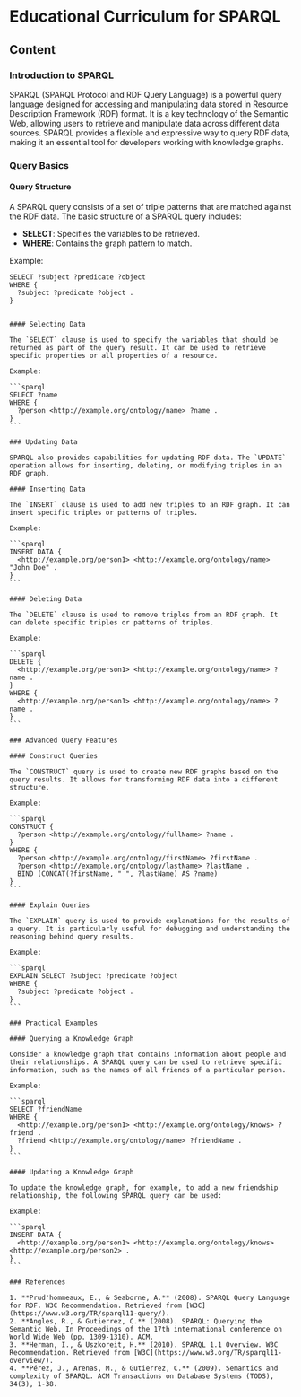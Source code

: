 # Educational Curriculum for SPARQL

## Content

### Introduction to SPARQL

SPARQL (SPARQL Protocol and RDF Query Language) is a powerful query language designed for accessing and manipulating data stored in Resource Description Framework (RDF) format. It is a key technology of the Semantic Web, allowing users to retrieve and manipulate data across different data sources. SPARQL provides a flexible and expressive way to query RDF data, making it an essential tool for developers working with knowledge graphs.

### Query Basics

#### Query Structure

A SPARQL query consists of a set of triple patterns that are matched against the RDF data. The basic structure of a SPARQL query includes:

- **SELECT**: Specifies the variables to be retrieved.
- **WHERE**: Contains the graph pattern to match.

Example:

```sparql
SELECT ?subject ?predicate ?object
WHERE {
  ?subject ?predicate ?object .
}
```

````

#### Selecting Data

The `SELECT` clause is used to specify the variables that should be returned as part of the query result. It can be used to retrieve specific properties or all properties of a resource.

Example:

```sparql
SELECT ?name
WHERE {
  ?person <http://example.org/ontology/name> ?name .
}
```

### Updating Data

SPARQL also provides capabilities for updating RDF data. The `UPDATE` operation allows for inserting, deleting, or modifying triples in an RDF graph.

#### Inserting Data

The `INSERT` clause is used to add new triples to an RDF graph. It can insert specific triples or patterns of triples.

Example:

```sparql
INSERT DATA {
  <http://example.org/person1> <http://example.org/ontology/name> "John Doe" .
}
```

#### Deleting Data

The `DELETE` clause is used to remove triples from an RDF graph. It can delete specific triples or patterns of triples.

Example:

```sparql
DELETE {
  <http://example.org/person1> <http://example.org/ontology/name> ?name .
}
WHERE {
  <http://example.org/person1> <http://example.org/ontology/name> ?name .
}
```

### Advanced Query Features

#### Construct Queries

The `CONSTRUCT` query is used to create new RDF graphs based on the query results. It allows for transforming RDF data into a different structure.

Example:

```sparql
CONSTRUCT {
  ?person <http://example.org/ontology/fullName> ?name .
}
WHERE {
  ?person <http://example.org/ontology/firstName> ?firstName .
  ?person <http://example.org/ontology/lastName> ?lastName .
  BIND (CONCAT(?firstName, " ", ?lastName) AS ?name)
}
```

#### Explain Queries

The `EXPLAIN` query is used to provide explanations for the results of a query. It is particularly useful for debugging and understanding the reasoning behind query results.

Example:

```sparql
EXPLAIN SELECT ?subject ?predicate ?object
WHERE {
  ?subject ?predicate ?object .
}
```

### Practical Examples

#### Querying a Knowledge Graph

Consider a knowledge graph that contains information about people and their relationships. A SPARQL query can be used to retrieve specific information, such as the names of all friends of a particular person.

Example:

```sparql
SELECT ?friendName
WHERE {
  <http://example.org/person1> <http://example.org/ontology/knows> ?friend .
  ?friend <http://example.org/ontology/name> ?friendName .
}
```

#### Updating a Knowledge Graph

To update the knowledge graph, for example, to add a new friendship relationship, the following SPARQL query can be used:

Example:

```sparql
INSERT DATA {
  <http://example.org/person1> <http://example.org/ontology/knows> <http://example.org/person2> .
}
```

### References

1. **Prud'hommeaux, E., & Seaborne, A.** (2008). SPARQL Query Language for RDF. W3C Recommendation. Retrieved from [W3C](https://www.w3.org/TR/sparql11-query/).
2. **Angles, R., & Gutierrez, C.** (2008). SPARQL: Querying the Semantic Web. In Proceedings of the 17th international conference on World Wide Web (pp. 1309-1310). ACM.
3. **Herman, I., & Uszkoreit, H.** (2010). SPARQL 1.1 Overview. W3C Recommendation. Retrieved from [W3C](https://www.w3.org/TR/sparql11-overview/).
4. **Pérez, J., Arenas, M., & Gutierrez, C.** (2009). Semantics and complexity of SPARQL. ACM Transactions on Database Systems (TODS), 34(3), 1-38.


````
